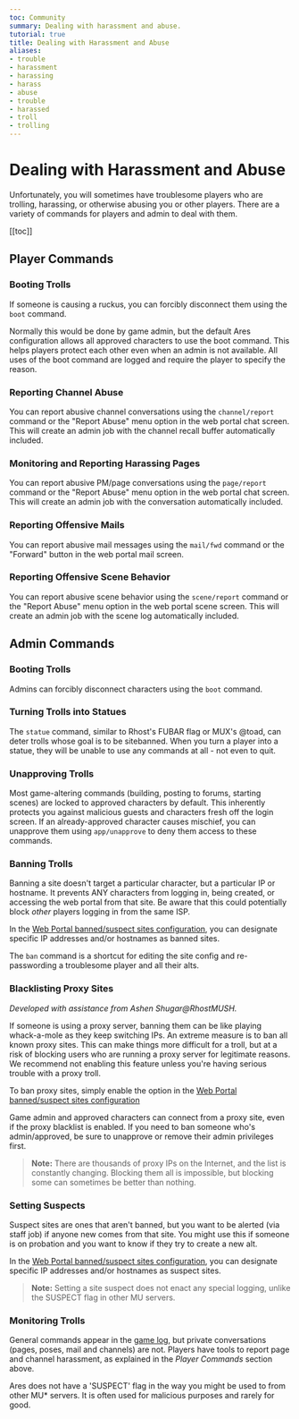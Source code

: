 ```yaml
---
toc: Community
summary: Dealing with harassment and abuse.
tutorial: true
title: Dealing with Harassment and Abuse
aliases:
- trouble
- harassment
- harassing
- harass
- abuse
- trouble
- harassed
- troll
- trolling
---
```

# Dealing with Harassment and Abuse

Unfortunately, you will sometimes have troublesome players who are trolling, harassing, or otherwise abusing you or other players.  There are a variety of commands for players and admin to deal with them.

[[toc]]

## Player Commands

### Booting Trolls

If someone is causing a ruckus, you can forcibly disconnect them using the `boot` command.

Normally this would be done by game admin, but the default Ares configuration allows all approved characters to use the boot command.  This helps players protect each other even when an admin is not available. All uses of the boot command are logged and require the player to specify the reason.

### Reporting Channel Abuse

You can report abusive channel conversations using the `channel/report` command or the "Report Abuse" menu option in the web portal chat screen.  This will create an admin job with the channel recall buffer automatically included.

### Monitoring and Reporting Harassing Pages

You can report abusive PM/page conversations using the `page/report` command or the "Report Abuse" menu option in the web portal chat screen.  This will create an admin job with the conversation automatically included.

### Reporting Offensive Mails

You can report abusive mail messages using the `mail/fwd` command or the "Forward" button in the web portal mail screen.

### Reporting Offensive Scene Behavior

You can report abusive scene behavior using the `scene/report` command or the "Report Abuse" menu option in the web portal scene screen.  This will create an admin job with the scene log automatically included.

## Admin Commands

### Booting Trolls

Admins can forcibly disconnect characters using the `boot` command. 

### Turning Trolls into Statues

The `statue` command, similar to Rhost's FUBAR flag or MUX's @toad, can deter trolls whose goal is to be sitebanned.   When you turn a player into a statue, they will be unable to use any commands at all - not even to quit. 

### Unapproving Trolls

Most game-altering commands (building, posting to forums, starting scenes) are locked to approved characters by default.  This inherently protects you against malicious guests and characters fresh off the login screen.  If an already-approved character causes mischief, you can unapprove them using `app/unapprove` to deny them access to these commands.  

### Banning Trolls

Banning a site doesn't target a particular character, but a particular IP or hostname.  It prevents ANY characters from logging in, being created, or accessing the web portal from that site.  Be aware that this could potentially block _other_ players logging in from the same ISP.

In the [Web Portal banned/suspect sites configuration](http://aresmush.com/tutorials/config/sites.html), you can designate specific IP addresses and/or hostnames as banned sites.

The `ban` command is a shortcut for editing the site config and re-passwording a troublesome player and all their alts.

### Blacklisting Proxy Sites

_Developed with assistance from Ashen Shugar@RhostMUSH._

If someone is using a proxy server, banning them can be like playing whack-a-mole as they keep switching IPs.  An extreme measure is to ban all known proxy sites.  This can make things more difficult for a troll, but at a risk of blocking users who are running a proxy server for legitimate reasons.  We recommend not enabling this feature unless you're having serious trouble with a proxy troll.

To ban proxy sites, simply enable the option in the [Web Portal banned/suspect sites configuration](/tutorials/config/sites.html)

Game admin and approved characters can connect from a proxy site, even if the proxy blacklist is enabled. If you need to ban someone who's admin/approved, be sure to unapprove or remove their admin privileges first.

> **Note:** There are thousands of proxy IPs on the Internet, and the list is constantly changing.  Blocking them all is impossible, but blocking some can sometimes be better than nothing.

### Setting Suspects

Suspect sites are ones that aren't banned, but you want to be alerted (via staff job) if anyone new comes from that site.  You might use this if someone is on probation and you want to know if they try to create a new alt.

In the [Web Portal banned/suspect sites configuration](http://aresmush.com/tutorials/config/sites.html), you can designate specific IP addresses and/or hostnames as suspect sites.

> **Note:** Setting a site suspect does not enact any special logging, unlike the SUSPECT flag in other MU servers.

### Monitoring Trolls

General commands appear in the [game log](http://aresmush.com/tutorials/code/logs.html), but private conversations (pages, poses, mail and channels) are not.  Players have tools to report page and channel harassment, as explained in the *Player Commands* section above.

Ares does not have a 'SUSPECT' flag in the way you might be used to from other MU* servers.  It is often used for malicious purposes and rarely for good.